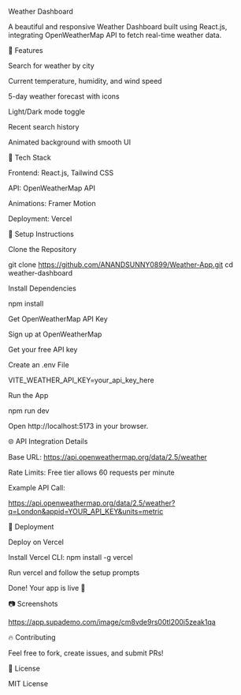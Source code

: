 Weather Dashboard

A beautiful and responsive Weather Dashboard built using React.js, integrating OpenWeatherMap API to fetch real-time weather data.

🌟 Features

Search for weather by city

Current temperature, humidity, and wind speed

5-day weather forecast with icons

Light/Dark mode toggle

Recent search history

Animated background with smooth UI

🚀 Tech Stack

Frontend: React.js, Tailwind CSS

API: OpenWeatherMap API

Animations: Framer Motion

Deployment: Vercel

📌 Setup Instructions

Clone the Repository

git clone https://github.com/ANANDSUNNY0899/Weather-App.git
cd weather-dashboard

Install Dependencies

npm install

Get OpenWeatherMap API Key

Sign up at OpenWeatherMap

Get your free API key

Create an .env File

VITE_WEATHER_API_KEY=your_api_key_here

Run the App

npm run dev

Open http://localhost:5173 in your browser.

🌐 API Integration Details

Base URL: https://api.openweathermap.org/data/2.5/weather

Rate Limits: Free tier allows 60 requests per minute

Example API Call:

https://api.openweathermap.org/data/2.5/weather?q=London&appid=YOUR_API_KEY&units=metric

📡 Deployment

Deploy on Vercel

Install Vercel CLI: npm install -g vercel

Run vercel and follow the setup prompts

Done! Your app is live 🚀

📷 Screenshots

https://app.supademo.com/image/cm8vde9rs00tl200i5zeak1qa

🔥 Contributing

Feel free to fork, create issues, and submit PRs!

📜 License

MIT License